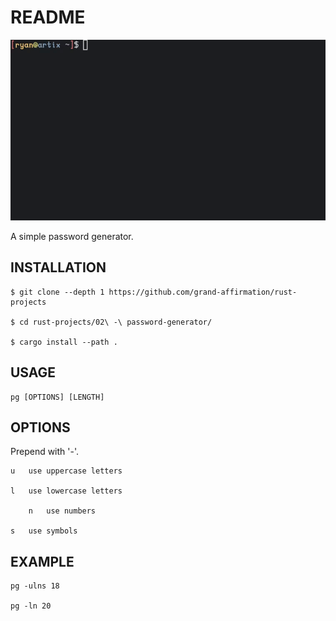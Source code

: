 # README

![](preview.gif)

A simple password generator.

## INSTALLATION

	$ git clone --depth 1 https://github.com/grand-affirmation/rust-projects
	
	$ cd rust-projects/02\ -\ password-generator/

	$ cargo install --path .

## USAGE
	
	pg [OPTIONS] [LENGTH]

## OPTIONS 
Prepend with '-'.
	
	u   use uppercase letters
        
	l   use lowercase letters
       
       	n   use numbers
        
	s   use symbols

## EXAMPLE 
	
	pg -ulns 18
        
	pg -ln 20


